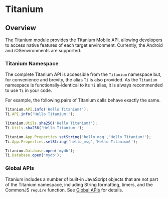 # Titanium

<TypeHeader/>

## Overview

The Titanium module provides the Titanium Mobile API, allowing developers to access native
features of each target environment. Currently, the Android and iOSenvironments are supported.

### Titanium Namespace

The complete Titanium API is accessible from the `Titanium` namespace but, for convenience and
brevity, the alias `Ti` is also provided. As the `Titanium` namespace is functionally-identical
to its `Ti` alias, it is always recommended to use `Ti` in your code.

For example, the following pairs of Titanium calls behave exactly the same.

``` js
Titanium.API.info('Hello Titanium!');
Ti.API.info('Hello Titanium!');

Titanium.Utils.sha256('Hello Titanium!');
Ti.Utils.sha256('Hello Titanium!');

Titanium.App.Properties.setString('hello_msg','Hello Titanium!');
Ti.App.Properties.setString('hello_msg','Hello Titanium!');

Titanium.Database.open('mydb');
Ti.Database.open('mydb');
```

### Global APIs

Titanium includes a number of built-in JavaScript objects that are not part of the Titanium
namespace, including String formatting, timers, and the CommonJS `require` function.
See [Global APIs](Global) for details.

<ApiDocs/>
